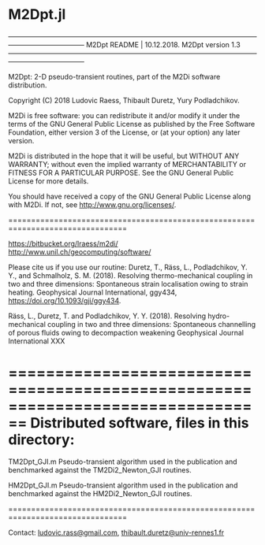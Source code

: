 # M2Dpt.jl


———————————————————————————————————————————————
 M2Dpt README | 10.12.2018. M2Dpt version 1.3
———————————————————————————————————————————————

M2Dpt: 	2-D pseudo-transient routines, part of the M2Di software
	distribution.

Copyright (C) 2018  Ludovic Raess, Thibault Duretz, Yury Podladchikov.

M2Di is free software: you can redistribute it and/or modify
it under the terms of the GNU General Public License as published by
the Free Software Foundation, either version 3 of the License, or
(at your option) any later version.

M2Di is distributed in the hope that it will be useful,
but WITHOUT ANY WARRANTY; without even the implied warranty of
MERCHANTABILITY or FITNESS FOR A PARTICULAR PURPOSE.  See the
GNU General Public License for more details.

You should have received a copy of the GNU General Public License
along with M2Di.  If not, see <http://www.gnu.org/licenses/>.

================================================================================

https://bitbucket.org/lraess/m2di/
http://www.unil.ch/geocomputing/software/

Please cite us if you use our routine:
Duretz, T., Räss, L., Podladchikov, Y. Y., and Schmalholz, S. M. (2018). 
Resolving thermo-mechanical coupling in two and three dimensions: Spontaneous 
strain localisation owing to strain heating.
Geophysical Journal International, ggy434, https://doi.org/10.1093/gji/ggy434.

Räss, L., Duretz, T. and Podladchikov, Y. Y. (2018). 
Resolving hydro-mechanical coupling in two and three dimensions: 
Spontaneous channelling of porous fluids owing to decompaction weakening
Geophysical Journal International XXX

================================================================================
Distributed software, files in this directory:
================================================================================

TM2Dpt_GJI.m	   Pseudo-transient algorithm used in the publication
		   and benchmarked against the TM2Di2_Newton_GJI routines.

HM2Dpt_GJI.m	   Pseudo-transient algorithm used in the publication
		   and benchmarked against the HM2Di2_Newton_GJI routines.

================================================================================

Contact: ludovic.rass@gmail.com, thibault.duretz@univ-rennes1.fr

